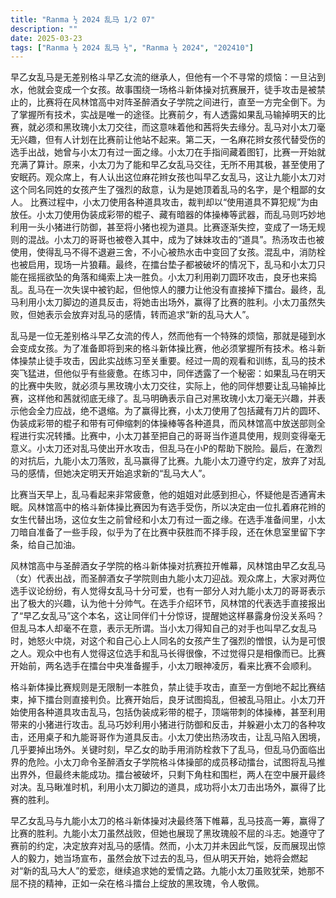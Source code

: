 ```yaml
---
title: "Ranma ½ 2024 乱马 1/2 07"
description: ""
date: 2025-03-23
tags: ["Ranma ½ 2024 乱马 ½", "Ranma ½ 2024", "202410"]
---
```


早乙女乱马是无差别格斗早乙女流的继承人，但他有一个不寻常的烦恼：一旦沾到水，他就会变成一个女孩。故事围绕一场格斗新体操对抗赛展开，徒手攻击是被禁止的，比赛将在风林馆高中对阵圣醉酒女子学院之间进行，直至一方完全倒下。为了掌握所有技术，实战是唯一的途径。比赛前夕，有人透露如果乱马输掉明天的比赛，就必须和黑玫瑰小太刀交往，而这意味着他和茜将失去缘分。乱马对小太刀毫无兴趣，但有人计划在比赛前让他站不起来。第二天，一名麻花辫女孩代替受伤的选手出战，她曾与小太刀有过一面之缘。小太刀在手指间藏着图钉，比赛一开始就充满了算计。原来，小太刀为了能和早乙女乱马交往，无所不用其极，甚至使用了安眠药。观众席上，有人认出这位麻花辫女孩也叫早乙女乱马，这让九能小太刀对这个同名同姓的女孩产生了强烈的敌意，认为是她顶着乱马的名字，是个粗鄙的女人。 比赛过程中，小太刀使用各种道具攻击，裁判却以“使用道具不算犯规”为由放任。小太刀使用伪装成彩带的棍子、藏有暗器的体操棒等武器，而乱马则巧妙地利用一头小猪进行防御，甚至将小猪也视为道具。比赛逐渐失控，变成了一场无规则的混战。小太刀的哥哥也被卷入其中，成为了妹妹攻击的“道具”。热汤攻击也被使用，使得乱马不得不退避三舍，不小心被热水击中变回了女孩。混乱中，消防栓也被启用，现场一片狼藉。最终，在擂台垫子都被破坏的情况下，乱马和小太刀只能在摇摇欲坠的角落和绳索上决一胜负。小太刀利用剃刀圆环攻击，良牙也来捣乱。乱马在一次失误中被钓起，但他惊人的腰力让他没有直接掉下擂台。最终，乱马利用小太刀脚边的道具反击，将她击出场外，赢得了比赛的胜利。小太刀虽然失败，但她表示会放弃对乱马的感情，转而追求“新的乱马大人”。

乱马是一位无差别格斗早乙女流的传人，然而他有一个特殊的烦恼，那就是碰到水会变成女孩。为了准备即将到来的格斗新体操比赛，他必须掌握所有技术。格斗新体操禁止徒手攻击，因此实战练习至关重要。经过一周的观看和训练，乱马的技术突飞猛进，但他似乎有些疲惫。在练习中，同伴透露了一个秘密：如果乱马在明天的比赛中失败，就必须与黑玫瑰小太刀交往，实际上，他的同伴想要让乱马输掉比赛，这样他和茜就彻底无缘了。乱马明确表示自己对黑玫瑰小太刀毫无兴趣，并表示他会全力应战，绝不退缩。为了赢得比赛，小太刀使用了包括藏有刀片的圆环、伪装成彩带的棍子和带有可伸缩刺的体操棒等各种道具，而风林馆高中放送部则全程进行实况转播。比赛中，小太刀甚至把自己的哥哥当作道具使用，规则变得毫无意义。小太刀还对乱马使出开水攻击，但乱马在小P的帮助下脱险。最后，在激烈的对抗后，九能小太刀落败，乱马赢得了比赛。九能小太刀遵守约定，放弃了对乱马的感情，但她决定明天开始追求新的“乱马大人”。

比赛当天早上，乱马看起来非常疲惫，他的姐姐对此感到担心，怀疑他是否通宵未眠。风林馆高中的格斗新体操比赛因为有选手受伤，所以决定由一位扎着麻花辫的女生代替出场，这位女生之前曾经和小太刀有过一面之缘。在选手准备间里，小太刀暗自准备了一些手段，似乎为了在比赛中获胜而不择手段，还在休息室里留下字条，给自己加油。

风林馆高中与圣醉酒女子学院的格斗新体操对抗赛拉开帷幕，风林馆由早乙女乱马（女）代表出战，而圣醉酒女子学院则由九能小太刀迎战。观众席上，大家对两位选手议论纷纷，有人觉得女乱马十分可爱，也有一部分人对九能小太刀的哥哥表示出了极大的兴趣，认为他十分帅气。在选手介绍环节，风林馆的代表选手直接报出了“早乙女乱马”这个本名，这让同伴们十分惊讶，提醒她这样暴露身份没关系吗？但乱马本人却毫不在意，表示无所谓。当小太刀得知自己的对手也叫早乙女乱马时，她怒火中烧，对这个和自己心上人同名的女孩产生了强烈的憎恨，认为是可恨之人。观众中也有人觉得这位选手和乱马长得很像，不过觉得只是相像而已。比赛开始前，两名选手在擂台中央准备握手，小太刀眼神凌厉，看来比赛不会顺利。

格斗新体操比赛规则是无限制一本胜负，禁止徒手攻击，直至一方倒地不起比赛结束，掉下擂台则直接判负。比赛开始后，良牙试图捣乱，但被乱马阻止。小太刀开始使用各种道具攻击乱马，包括伪装成彩带的棍子，顶端带刺的体操棒，甚至利用带来的小猪进行攻击。乱马巧妙利用小猪进行防御和反击，并躲避小太刀的各种攻击，还用桌子和九能哥哥作为道具反击。小太刀使出热汤攻击，让乱马陷入困境，几乎要掉出场外。关键时刻，早乙女的助手用消防栓救下了乱马，但乱马仍面临出界的危险。小太刀命令圣醉酒女子学院格斗体操部的成员移动擂台，试图将乱马推出界外，但最终未能成功。擂台被破坏，只剩下角柱和围栏，两人在空中展开最终对决。乱马瞅准时机，利用小太刀脚边的道具，成功将小太刀击出场外，赢得了比赛的胜利。

早乙女乱马与九能小太刀的格斗新体操对决最终落下帷幕，乱马技高一筹，赢得了比赛的胜利。九能小太刀虽然战败，但她也展现了黑玫瑰般不屈的斗志。她遵守了赛前的约定，决定放弃对乱马的感情。然而，小太刀并未因此气馁，反而展现出惊人的毅力，她当场宣布，虽然会放下过去的乱马，但从明天开始，她将会燃起对“新的乱马大人”的爱恋，继续追求她的爱情之路。九能小太刀虽败犹荣，她那不屈不挠的精神，正如一朵在格斗擂台上绽放的黑玫瑰，令人敬佩。